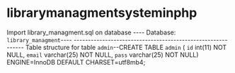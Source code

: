 # librarymanagmentsysteminphp

Import library_managment.sql on database
---- Database: `library_managment`---- ------------------------------------------------------------ Table structure for table `admin`--CREATE TABLE `admin` (  `id` int(11) NOT NULL,  `email` varchar(25) NOT NULL,  `pass` varchar(25) NOT NULL) ENGINE=InnoDB DEFAULT CHARSET=utf8mb4;